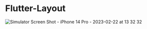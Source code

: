 # Flutter-Layout

![Simulator Screen Shot - iPhone 14 Pro - 2023-02-22 at 13 32 32](https://user-images.githubusercontent.com/78723011/220580262-f17f25b9-8cde-49f5-b28a-0805d4956d94.png)
